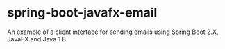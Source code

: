 # spring-boot-javafx-email
An example of a client interface for sending emails using Spring Boot 2.X, JavaFX and Java 1.8
